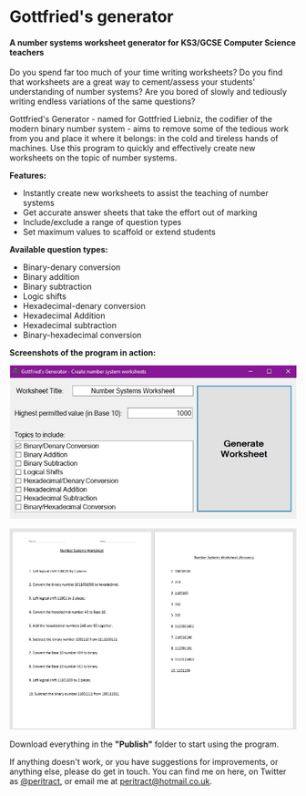 <h1>Gottfried's generator</h1>
<h4>A number systems worksheet generator for KS3/GCSE Computer Science teachers</h4>

Do you spend far too much of your time writing worksheets? Do you find that worksheets are a great way to cement/assess your students' understanding of number systems? Are you bored of slowly and tediously writing endless variations of the same questions?

Gottfried's Generator - named for Gottfried Liebniz, the codifier of the modern binary number system - aims to remove some of the tedious work from you and place it where it belongs: in the cold and tireless hands of machines. Use this program to quickly and effectively create new worksheets on the topic of number systems. 

<b>Features:</b>
<ul>
  <li>Instantly create new worksheets to assist the teaching of number systems</li>
  <li>Get accurate answer sheets that take the effort out of marking</li>
  <li>Include/exclude a range of question types</li>
  <li>Set maximum values to scaffold or extend students</li>
</ul>

<b>Available question types:</b>
<ul>
  <li>Binary-denary conversion</li>
  <li>Binary addition</li>
  <li>Binary subtraction</li>
  <li>Logic shifts</li>
  <li>Hexadecimal-denary conversion</li>
  <li>Hexadecimal Addition</li>
  <li>Hexadecimal subtraction</li>
  <li>Binary-hexadecimal conversion</li>
</ul>

<b>Screenshots of the program in action:</b>

![This should be a picture of the program interface, but it isn't working right now. Sorry.](/Screenshots/GG_screen_shot_1.jpg)

![This should be a picture of a generated worksheet, but it isn't working right now. Sorry.](/Screenshots/GG_screen_shot_2.jpg)


Download everything in the <b>"Publish"</b> folder to start using the program.

If anything doesn't work, or you have suggestions for improvements, or anything else, please do get in touch. You can find me on here, on Twitter as [@peritract](http://twitter.com/peritract), or email me at peritract@hotmail.co.uk.
